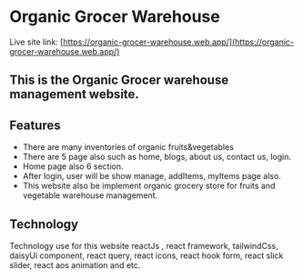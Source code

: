 # Organic Grocer Warehouse

Live site link: [https://organic-grocer-warehouse.web.app/](https://organic-grocer-warehouse.web.app/) 

## This is the Organic Grocer warehouse management website.

## Features

* There are many inventories of organic fruits&vegetables
* There are 5 page also such as home, blogs, about us, contact us, login.
* Home page also 6 section.
* After login, user will be show manage, addItems, myItems page also.
* This website also be implement organic grocery store for fruits and vegetable warehouse management.

## Technology
Technology use for this website reactJs , react framework, tailwindCss, daisyUi component, react query, react icons, react hook form, react slick slider, react aos animation and etc.